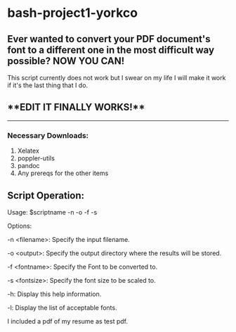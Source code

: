 # bash-project1-yorkco
 
<h2>Ever wanted to convert your PDF document's font to a different one in the most difficult way possible?
NOW YOU CAN!</h2>



This script currently does not work but I swear on my life I will make it work if it's the last thing that I do.

<h2>**EDIT IT FINALLY WORKS!**</h2>

---

<h3>Necessary Downloads:</h3>

1. Xelatex
2. poppler-utils
3. pandoc
4. Any prereqs for the other items

<h2>Script Operation:</h2>

Usage: $scriptname -n <filename> -o <output> -f <fontname> -s <fontsize>

Options:

  -n \<filename>: Specify the input filename.

  -o \<output>: Specify the output directory where the results will be stored.

  -f \<fontname>: Specify the Font to be converted to.

  -s \<fontsize>: Specify the font size to be scaled to.

  -h: Display this help information.

  -l: Display the list of acceptable fonts.


  I included a pdf of my resume as test pdf.
